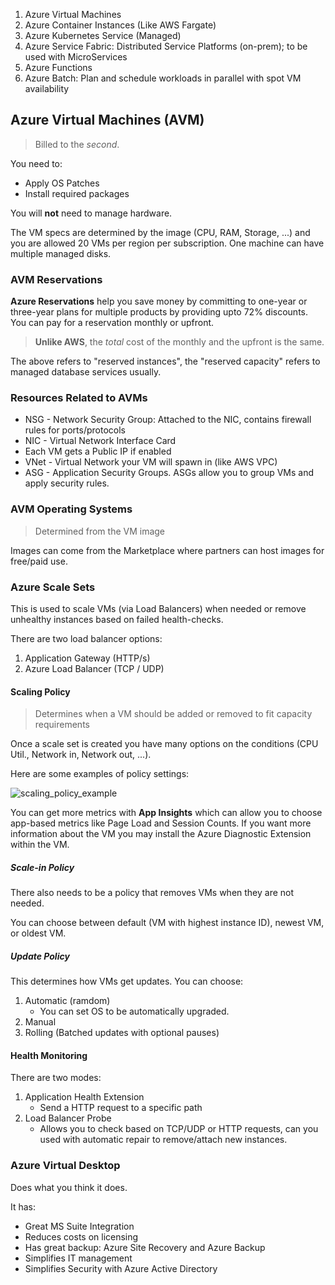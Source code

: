 
1. Azure Virtual Machines
2. Azure Container Instances (Like AWS Fargate)
3. Azure Kubernetes Service (Managed)
4. Azure Service Fabric: Distributed Service Platforms (on-prem); to be used with MicroServices 
5. Azure Functions
6. Azure Batch: Plan and schedule workloads in parallel with spot VM availability  

## Azure Virtual Machines (AVM)

> Billed to the *second*.

You need to:
+ Apply OS Patches
+ Install required packages

You will **not** need to manage hardware.

The VM specs are determined by the image (CPU, RAM, Storage, ...) and you are allowed 20 VMs per region per subscription. One machine can have multiple managed disks.

### AVM Reservations

**Azure Reservations** help you save money by committing to one-year or three-year plans for multiple products by providing upto 72% discounts. You can pay for a reservation monthly or upfront. 

> **Unlike AWS**, the *total* cost of the monthly and the upfront is the same. 

The above refers to "reserved instances", the "reserved capacity" refers to managed database services usually. 

### Resources Related to AVMs

+ NSG - Network Security Group: Attached to the NIC, contains firewall rules for ports/protocols
+ NIC - Virtual Network Interface Card
+ Each VM gets a Public IP if enabled
+ VNet - Virtual Network your VM will spawn in (like AWS VPC)
+ ASG - Application Security Groups. ASGs allow you to group VMs and apply security rules.

### AVM Operating Systems

> Determined from the VM image

Images can come from the Marketplace where partners can host images for free/paid use.

### Azure Scale Sets

This is used to scale VMs (via Load Balancers) when needed or remove unhealthy instances based on failed health-checks.

There are two load balancer options: 
1. Application Gateway (HTTP/s)
2. Azure Load Balancer (TCP / UDP)

#### Scaling Policy

> Determines when a VM should be added or removed to fit capacity requirements

Once a scale set is created you have many options on the conditions (CPU Util., Network in, Network out, ...). 

Here are some examples of policy settings:

![scaling_policy_example](../img/scaling_policy_example.png)

You can get more metrics with **App Insights** which can allow you to choose app-based metrics like Page Load and Session Counts. If you want more information about the VM you may install the Azure Diagnostic Extension within the VM.


##### Scale-in Policy

There also needs to be a policy that removes VMs when they are not needed.

You can choose between default (VM with highest instance ID), newest VM, or oldest VM.  

##### Update Policy

This determines how VMs get updates. You can choose:
1. Automatic (ramdom)
	+ You can set OS to be automatically upgraded. 
1. Manual 
1. Rolling (Batched updates with optional pauses)


#### Health Monitoring 
 There are two modes:
1. Application Health Extension 
	+ Send a HTTP request to a specific path
 2. Load Balancer Probe 
	 + Allows you to check based on TCP/UDP or HTTP requests, can you used with automatic repair to remove/attach new instances. 

### Azure Virtual Desktop

Does what you think it does. 

It has:
+ Great MS Suite Integration
+ Reduces costs on licensing 
+ Has great backup: Azure Site Recovery and Azure Backup
+ Simplifies IT management 
+ Simplifies Security with Azure Active Directory